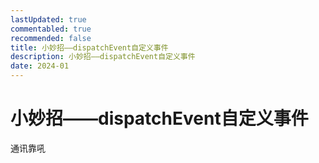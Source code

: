 ```yaml
---
lastUpdated: true
commentabled: true
recommended: false
title: 小妙招——dispatchEvent自定义事件
description: 小妙招——dispatchEvent自定义事件
date: 2024-01
---
```



# 小妙招——dispatchEvent自定义事件 #

通讯靠吼

